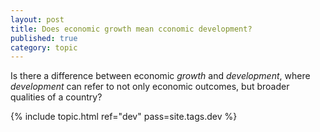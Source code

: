 ```yaml
---
layout: post
title: Does economic growth mean cconomic development?
published: true
category: topic
---
```


Is there a difference between economic *growth* and *development*, where *development* can refer to not only economic outcomes, but broader qualities of a country?

{% include topic.html ref="dev" pass=site.tags.dev %}
